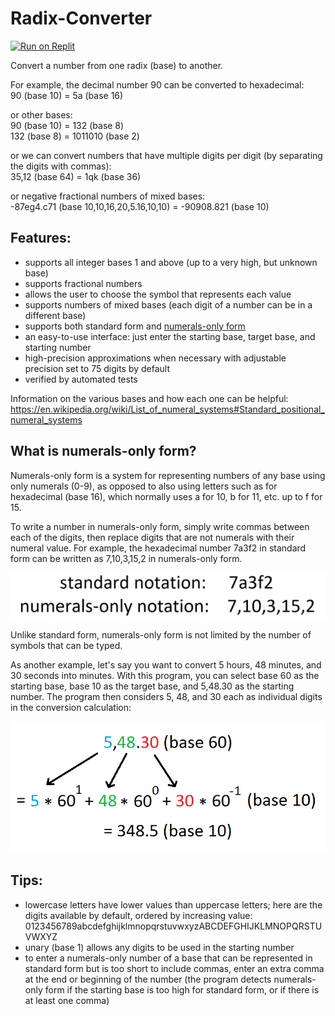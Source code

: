 # Radix-Converter
[![Run on Replit](https://repl.it/badge/github/wheelercj/Radix-Converter)](https://replit.com/@wheelercj/Radix-Converter)

Convert a number from one radix (base) to another.

For example, the decimal number 90 can be converted to hexadecimal:  
90 (base 10) = 5a (base 16)

or other bases:  
90 (base 10) = 132 (base 8)  
132 (base 8) = 1011010 (base 2)

or we can convert numbers that have multiple digits per digit (by separating the digits with commas):  
35,12 (base 64) = 1qk (base 36)

or negative fractional numbers of mixed bases:  
-87eg4.c71 (base 10,10,16,20,5.16,10,10) = -90908.821 (base 10)

## Features:
- supports all integer bases 1 and above (up to a very high, but unknown base)
- supports fractional numbers
- allows the user to choose the symbol that represents each value
- supports numbers of mixed bases (each digit of a number can be in a different base)
- supports both standard form and [numerals-only form](https://github.com/wheelercj/Radix-Converter/tree/main#what-is-numerals-only-form)
- an easy-to-use interface: just enter the starting base, target base, and starting number
- high-precision approximations when necessary with adjustable precision set to 75 digits by default
- verified by automated tests

Information on the various bases and how each one can be helpful:  
https://en.wikipedia.org/wiki/List_of_numeral_systems#Standard_positional_numeral_systems

## What is numerals-only form?
Numerals-only form is a system for representing numbers of any base using only numerals (0-9), as opposed to also using letters such as for hexadecimal (base 16), which normally uses a for 10, b for 11, etc. up to f for 15.

To write a number in numerals-only form, simply write commas between each of the digits, then replace digits that are not numerals with their numeral value. For example, the hexadecimal number 7a3f2 in standard form can be written as 7,10,3,15,2 in numerals-only form.

![Numerals-only notation example](docs/numeralsOnlyNotationExample.png)

Unlike standard form, numerals-only form is not limited by the number of symbols that can be typed.

As another example, let's say you want to convert 5 hours, 48 minutes, and 30 seconds into minutes. With this program, you can select base 60 as the starting base, base 10 as the target base, and 5,48.30 as the starting number. The program then considers 5, 48, and 30 each as individual digits in the conversion calculation:

![Numerals-only notation base 60 example](docs/numeralsOnlyNotationExample2.png)

## Tips:
- lowercase letters have lower values than uppercase letters; here are the digits available by default, ordered by increasing value: 0123456789abcdefghijklmnopqrstuvwxyzABCDEFGHIJKLMNOPQRSTUVWXYZ
- unary (base 1) allows any digits to be used in the starting number
- to enter a numerals-only number of a base that can be represented in standard form but is too short to include commas, enter an extra comma at the end or beginning of the number (the program detects numerals-only form if the starting base is too high for standard form, or if there is at least one comma)
